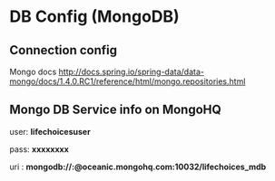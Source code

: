 DB Config (MongoDB)
==================

Connection config
-----------------
Mongo docs http://docs.spring.io/spring-data/data-mongo/docs/1.4.0.RC1/reference/html/mongo.repositories.html

Mongo DB Service info on MongoHQ
--------------------------------

user: **lifechoicesuser**

pass: **xxxxxxxx**

uri : **mongodb://<user>:<password>@oceanic.mongohq.com:10032/lifechoices_mdb**
